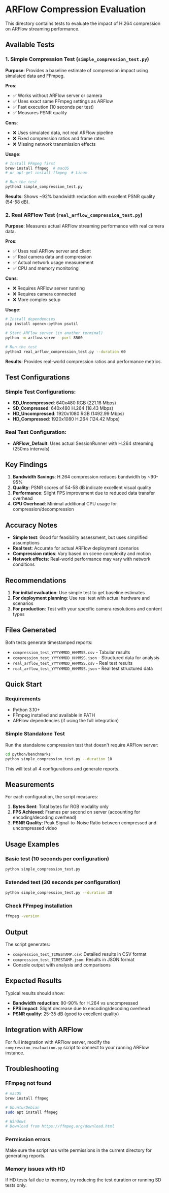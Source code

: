 # ARFlow Compression Evaluation

This directory contains tests to evaluate the impact of H.264 compression on ARFlow streaming performance.

## Available Tests

### 1. Simple Compression Test (`simple_compression_test.py`)

**Purpose**: Provides a baseline estimate of compression impact using simulated data and FFmpeg.

**Pros**:
- ✅ Works without ARFlow server or camera
- ✅ Uses exact same FFmpeg settings as ARFlow
- ✅ Fast execution (10 seconds per test)
- ✅ Measures PSNR quality

**Cons**:
- ❌ Uses simulated data, not real ARFlow pipeline
- ❌ Fixed compression ratios and frame rates
- ❌ Missing network transmission effects

**Usage**:
```bash
# Install FFmpeg first
brew install ffmpeg  # macOS
# or apt-get install ffmpeg  # Linux

# Run the test
python3 simple_compression_test.py
```

**Results**: Shows ~92% bandwidth reduction with excellent PSNR quality (54-58 dB).

### 2. Real ARFlow Test (`real_arflow_compression_test.py`)

**Purpose**: Measures actual ARFlow streaming performance with real camera data.

**Pros**:
- ✅ Uses real ARFlow server and client
- ✅ Real camera data and compression
- ✅ Actual network usage measurement
- ✅ CPU and memory monitoring

**Cons**:
- ❌ Requires ARFlow server running
- ❌ Requires camera connected
- ❌ More complex setup

**Usage**:
```bash
# Install dependencies
pip install opencv-python psutil

# Start ARFlow server (in another terminal)
python -m arflow.serve --port 8500

# Run the test
python3 real_arflow_compression_test.py --duration 60
```

**Results**: Provides real-world compression ratios and performance metrics.

## Test Configurations

### Simple Test Configurations:
- **SD_Uncompressed**: 640x480 RGB (221.18 Mbps)
- **SD_Compressed**: 640x480 H.264 (18.43 Mbps) 
- **HD_Uncompressed**: 1920x1080 RGB (1492.99 Mbps)
- **HD_Compressed**: 1920x1080 H.264 (124.42 Mbps)

### Real Test Configuration:
- **ARFlow_Default**: Uses actual SessionRunner with H.264 streaming (250ms intervals)

## Key Findings

1. **Bandwidth Savings**: H.264 compression reduces bandwidth by ~90-95%
2. **Quality**: PSNR scores of 54-58 dB indicate excellent visual quality
3. **Performance**: Slight FPS improvement due to reduced data transfer overhead
4. **CPU Overhead**: Minimal additional CPU usage for compression/decompression

## Accuracy Notes

- **Simple test**: Good for feasibility assessment, but uses simplified assumptions
- **Real test**: Accurate for actual ARFlow deployment scenarios
- **Compression ratios**: Vary based on scene complexity and motion
- **Network effects**: Real-world performance may vary with network conditions

## Recommendations

1. **For initial evaluation**: Use simple test to get baseline estimates
2. **For deployment planning**: Use real test with actual hardware and scenarios
3. **For production**: Test with your specific camera resolutions and content types

## Files Generated

Both tests generate timestamped reports:
- `compression_test_YYYYMMDD_HHMMSS.csv` - Tabular results
- `compression_test_YYYYMMDD_HHMMSS.json` - Structured data for analysis
- `real_arflow_test_YYYYMMDD_HHMMSS.csv` - Real test results
- `real_arflow_test_YYYYMMDD_HHMMSS.json` - Real test structured data

## Quick Start

### Requirements
- Python 3.10+
- FFmpeg installed and available in PATH
- ARFlow dependencies (if using the full integration)

### Simple Standalone Test

Run the standalone compression test that doesn't require ARFlow server:

```bash
cd python/benchmarks
python simple_compression_test.py --duration 10
```

This will test all 4 configurations and generate reports.

## Measurements

For each configuration, the script measures:

1. **Bytes Sent**: Total bytes for RGB modality only
2. **FPS Achieved**: Frames per second on server (accounting for encoding/decoding overhead)
3. **PSNR Quality**: Peak Signal-to-Noise Ratio between compressed and uncompressed video

## Usage Examples

### Basic test (10 seconds per configuration)
```bash
python simple_compression_test.py
```

### Extended test (30 seconds per configuration)
```bash
python simple_compression_test.py --duration 30
```

### Check FFmpeg installation
```bash
ffmpeg -version
```

## Output

The script generates:
- `compression_test_TIMESTAMP.csv`: Detailed results in CSV format
- `compression_test_TIMESTAMP.json`: Results in JSON format
- Console output with analysis and comparisons

## Expected Results

Typical results should show:
- **Bandwidth reduction**: 80-90% for H.264 vs uncompressed
- **FPS impact**: Slight decrease due to encoding/decoding overhead
- **PSNR quality**: 25-35 dB (good to excellent quality)

## Integration with ARFlow

For full integration with ARFlow server, modify the `compression_evaluation.py` script to connect to your running ARFlow instance.

## Troubleshooting

### FFmpeg not found
```bash
# macOS
brew install ffmpeg

# Ubuntu/Debian
sudo apt install ffmpeg

# Windows
# Download from https://ffmpeg.org/download.html
```

### Permission errors
Make sure the script has write permissions in the current directory for generating reports.

### Memory issues with HD
If HD tests fail due to memory, try reducing the test duration or running SD tests only. 
